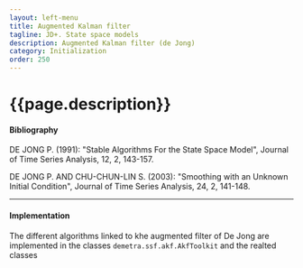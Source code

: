 ```yaml
---
layout: left-menu
title: Augmented Kalman filter
tagline: JD+. State space models
description: Augmented Kalman filter (de Jong)
category: Initialization
order: 250
---
```

# {{page.description}}

#### Bibliography

DE JONG P. (1991): "Stable Algorithms For the State Space Model", Journal of Time Series Analysis, 12, 2, 143-157.

DE JONG P. AND CHU-CHUN-LIN S. (2003): "Smoothing with an Unknown Initial Condition", Journal of Time Series Analysis, 24, 2, 141-148.


<hr>

#### Implementation

The different algorithms linked to khe augmented filter of De Jong are implemented in the classes `demetra.ssf.akf.AkfToolkit` and the realted classes
